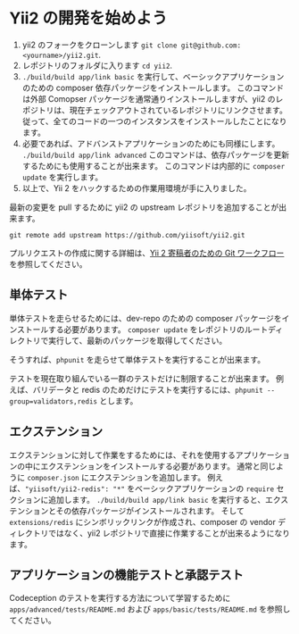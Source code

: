 Yii2 の開発を始めよう
=====================

1. yii2 のフォークをクローンします `git clone git@github.com:<yourname>/yii2.git`.
2. レポジトリのフォルダに入ります `cd yii2`.
3. `./build/build app/link basic` を実行して、ベーシックアプリケーションのための composer 依存パッケージをインストールします。
  このコマンドは外部 Comopser パッケージを通常通りインストールしますが、yii2 のレポジトリは、現在チェックアウトされているレポジトリにリンクさせます。
  従って、全てのコードの一つのインスタンスをインストールしたことになります。
4. 必要であれば、アドバンストアプリケーションのためにも同様にします。
  `./build/build app/link advanced`
  このコマンドは、依存パッケージを更新するためにも使用することが出来ます。
  このコマンドは内部的に `composer update` を実行します。
5. 以上で、Yii 2 をハックするための作業用環境が手に入りました。

最新の変更を pull するために yii2 の upstream レポジトリを追加することが出来ます。

```
git remote add upstream https://github.com/yiisoft/yii2.git
```

プルリクエストの作成に関する詳細は、[Yii 2 寄稿者のための Git ワークフロー](git-workflow.md) を参照してください。

単体テスト
----------

単体テストを走らせるためには、dev-repo のための composer パッケージをインストールする必要があります。
`composer update` をレポジトリのルートディレクトリで実行して、最新のパッケージを取得してください。

そうすれば、`phpunit` を走らせて単体テストを実行することが出来ます。

テストを現在取り組んでいる一群のテストだけに制限することが出来ます。
例えば、バリデータと redis のためだけにテストを実行するには、`phpunit --group=validators,redis` とします。

エクステンション
----------------

エクステンションに対して作業をするためには、それを使用するアプリケーションの中にエクステンションをインストールする必要があります。
通常と同じように `composer.json` にエクステンションを追加します。
例えば、`"yiisoft/yii2-redis": "*"` をベーシックアプリケーションの `require` セクションに追加します。
`./build/build app/link basic` を実行すると、エクステンションとその依存パッケージがインストールされます。
そして `extensions/redis` にシンボリックリンクが作成され、composer の vendor ディレクトリではなく、yii2 レポジトリで直接に作業することが出来るようになります。


アプリケーションの機能テストと承認テスト
----------------------------------------

Codeception のテストを実行する方法について学習するために `apps/advanced/tests/README.md` および `apps/basic/tests/README.md` を参照してください。

